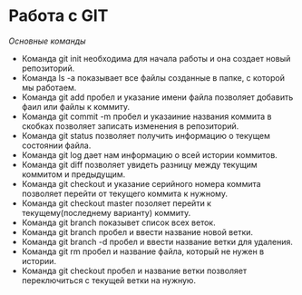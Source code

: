 # Работа с GIT
_Основные команды_
* Команда git init необходима для начала работы и она создает новый репозиторий.
* Команда ls -a показывает все файлы созданные в папке, с которой мы работаем.
*  Команда git add пробел и указание имени файла позволяет добавить фаил или файлы к коммиту.
* Команда git commit -m пробел и указаиние названия коммита в скобках позволяет записать изменения в репозиторий.
* Команда git status позволяет получить информацию о текущем состоянии файла.
* Команда git log дает нам информацию о всей истории коммитов.
* Команда git diff позволяет увидеть разницу между текущим коммитом и предыдущим.
* Команда git checkout и указание серийного номера коммита позволяет перейти от текущего коммита к нужному.
* Команда git checkout master позоляет перейти к текущему(последнему варианту) коммиту.
* Команда git branch показывет список всех веток.
* Команда git branch пробел и ввести название новой ветки.
* Команда git branch -d пробел и ввести название ветки для удаления.
* Команда git rm пробел и название файла, который не нужен в истории.
* Команда git checkout пробел и название ветки позволяет переключиться с текущей ветки на нужную. 